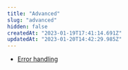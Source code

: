 ```yaml
---
title: "Advanced"
slug: "advanced"
hidden: false
createdAt: "2023-01-19T17:41:14.691Z"
updatedAt: "2023-01-20T14:42:29.985Z"
---
```

- [Error handling](doc:error-handling)